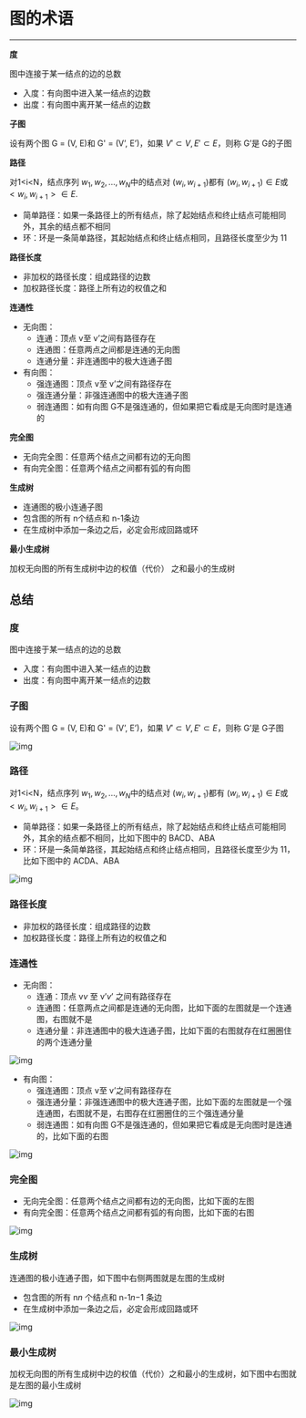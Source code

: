 # 图的术语

---

**度**

图中连接于某一结点的边的总数

- 入度：有向图中进入某一结点的边数
- 出度：有向图中离开某一结点的边数

**子图**

设有两个图 G = (V, E)和 G' = (V’, E’)，如果 $V'\subset V, E'\subset E$，则称 G’是 G的子图

**路径**

对1<i<N，结点序列 $w_1,w_2,...,w_N$中的结点对 $(w_i, w_{i+1})$都有 $(w_i, w_{i+1})\in E$或 $<w_i, w_{i+1}> \in E$.

- 简单路径：如果一条路径上的所有结点，除了起始结点和终止结点可能相同外，其余的结点都不相同
- 环：环是一条简单路径，其起始结点和终止结点相同，且路径长度至少为 11

**路径长度**

- 非加权的路径长度：组成路径的边数
- 加权路径长度：路径上所有边的权值之和



**连通性**

- 无向图：
  - 连通：顶点 v至 v’之间有路径存在
  - 连通图：任意两点之间都是连通的无向图
  - 连通分量：非连通图中的极大连通子图
- 有向图：
  - 强连通图：顶点 v至 v’之间有路径存在
  - 强连通分量：非强连通图中的极大连通子图
  - 弱连通图：如有向图 G不是强连通的，但如果把它看成是无向图时是连通的

**完全图**

- 无向完全图：任意两个结点之间都有边的无向图
- 有向完全图：任意两个结点之间都有弧的有向图



**生成树**

- 连通图的极小连通子图
- 包含图的所有 n个结点和 n-1条边
- 在生成树中添加一条边之后，必定会形成回路或环

**最小生成树**

加权无向图的所有生成树中边的权值（代价） 之和最小的生成树



## 总结

### **度**

图中连接于某一结点的边的总数

- 入度：有向图中进入某一结点的边数
- 出度：有向图中离开某一结点的边数

### **子图**

设有两个图 G = (V, E)和 G' = (V’, E’)，如果 $V'\subset V, E'\subset E$，则称 G’是 G子图

![img](https://staticcdn.boyuai.com/user-assets/396/GiEQoJQc1ABCVM8XCY3Bs1/4.jpg!jpg)

### **路径**

对1<i<N，结点序列 $w_1,w_2,...,w_N$中的结点对 ($w_i, w_{i+1}$)都有 $(w_i, w_{i+1})\in E$或 $<w_i, w_{i+1}> \in E$。

- 简单路径：如果一条路径上的所有结点，除了起始结点和终止结点可能相同外，其余的结点都不相同，比如下图中的 BACD、ABA
- 环：环是一条简单路径，其起始结点和终止结点相同，且路径长度至少为 11，比如下图中的 ACDA、ABA

![img](https://staticcdn.boyuai.com/user-assets/396/Z1MJZ2yYrXhrSWHz1osBCP/5.png!png)

### **路径长度**

- 非加权的路径长度：组成路径的边数
- 加权路径长度：路径上所有边的权值之和

### **连通性**

- 无向图：
  - 连通：顶点 v*v* 至 v’*v*’ 之间有路径存在
  - 连通图：任意两点之间都是连通的无向图，比如下面的左图就是一个连通图，右图就不是
  - 连通分量：非连通图中的极大连通子图，比如下面的右图就存在红圈圈住的两个连通分量

![img](https://staticcdn.boyuai.com/user-assets/396/jgyGSB4oszQttjeHcCD1VR/6.jpg!jpg)

- 有向图：
  - 强连通图：顶点 v至 v’之间有路径存在
  - 强连通分量：非强连通图中的极大连通子图，比如下面的左图就是一个强连通图，右图就不是，右图存在红圈圈住的三个强连通分量
  - 弱连通图：如有向图 G不是强连通的，但如果把它看成是无向图时是连通的，比如下面的右图

![img](https://staticcdn.boyuai.com/user-assets/396/T7ow6kxinPW9pu6io89y4w/7.jpg!jpg)

### **完全图**

- 无向完全图：任意两个结点之间都有边的无向图，比如下面的左图
- 有向完全图：任意两个结点之间都有弧的有向图，比如下面的右图

![img](https://staticcdn.boyuai.com/user-assets/396/wBHUjhzscEe5zqYS8feAWV/8.jpg!jpg)

### **生成树**

连通图的极小连通子图，如下图中右侧两图就是左图的生成树

- 包含图的所有 n*n* 个结点和 n-1*n*−1 条边
- 在生成树中添加一条边之后，必定会形成回路或环

![img](https://staticcdn.boyuai.com/user-assets/396/VB1q2fdcr1hAsDQ4rw5F6C/9.jpg!jpg)

### **最小生成树**

加权无向图的所有生成树中边的权值（代价）之和最小的生成树，如下图中右图就是左图的最小生成树

![img](https://staticcdn.boyuai.com/user-assets/396/uy3HMWuqjWsu51Ph7EFAfT/10.jpg!jpg)



